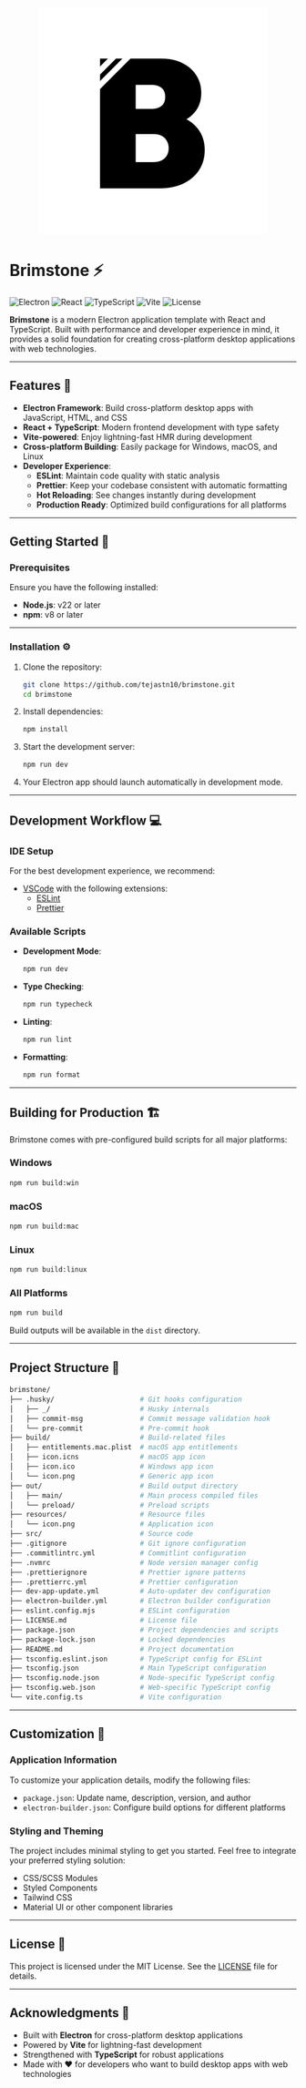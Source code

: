 <p align="center">
  <img src="logo.svg" alt="Brimstone Logo">
</p>

# Brimstone ⚡

![Electron](https://img.shields.io/badge/Electron-Latest-47848F?logo=electron&logoColor=white)
![React](https://img.shields.io/badge/React-19%2B-61DAFB?logo=react&logoColor=white)
![TypeScript](https://img.shields.io/badge/TypeScript-5%2B-007ACC?logo=typescript&logoColor=white)
![Vite](https://img.shields.io/badge/Vite-6%2B-646CFF?logo=vite&logoColor=white)
![License](https://img.shields.io/badge/License-MIT-yellow?logo=open-source-initiative&logoColor=white)

**Brimstone** is a modern Electron application template with React and TypeScript. Built with
performance and developer experience in mind, it provides a solid foundation for creating
cross-platform desktop applications with web technologies.

---

## Features 🌟

- **Electron Framework**: Build cross-platform desktop apps with JavaScript, HTML, and CSS
- **React + TypeScript**: Modern frontend development with type safety
- **Vite-powered**: Enjoy lightning-fast HMR during development
- **Cross-platform Building**: Easily package for Windows, macOS, and Linux
- **Developer Experience**:
  - **ESLint**: Maintain code quality with static analysis
  - **Prettier**: Keep your codebase consistent with automatic formatting
  - **Hot Reloading**: See changes instantly during development
  - **Production Ready**: Optimized build configurations for all platforms

---

## Getting Started 🚀

### Prerequisites

Ensure you have the following installed:

- **Node.js**: v22 or later
- **npm**: v8 or later

---

### Installation ⚙️

1. Clone the repository:

   ```bash
   git clone https://github.com/tejastn10/brimstone.git
   cd brimstone
   ```

2. Install dependencies:

   ```bash
   npm install
   ```

3. Start the development server:

   ```bash
   npm run dev
   ```

4. Your Electron app should launch automatically in development mode.

---

## Development Workflow 💻

### IDE Setup

For the best development experience, we recommend:

- [VSCode](https://code.visualstudio.com/) with the following extensions:
  - [ESLint](https://marketplace.visualstudio.com/items?itemName=dbaeumer.vscode-eslint)
  - [Prettier](https://marketplace.visualstudio.com/items?itemName=esbenp.prettier-vscode)

### Available Scripts

- **Development Mode**:

  ```bash
  npm run dev
  ```

- **Type Checking**:

  ```bash
  npm run typecheck
  ```

- **Linting**:

  ```bash
  npm run lint
  ```

- **Formatting**:

  ```bash
  npm run format
  ```

---

## Building for Production 🏗️

Brimstone comes with pre-configured build scripts for all major platforms:

### Windows

```bash
npm run build:win
```

### macOS

```bash
npm run build:mac
```

### Linux

```bash
npm run build:linux
```

### All Platforms

```bash
npm run build
```

Build outputs will be available in the `dist` directory.

---

## Project Structure 📁

```bash
brimstone/
├── .husky/                     # Git hooks configuration
│   ├── _/                      # Husky internals
│   ├── commit-msg              # Commit message validation hook
│   └── pre-commit              # Pre-commit hook
├── build/                      # Build-related files
│   ├── entitlements.mac.plist  # macOS app entitlements
│   ├── icon.icns               # macOS app icon
│   ├── icon.ico                # Windows app icon
│   └── icon.png                # Generic app icon
├── out/                        # Build output directory
│   ├── main/                   # Main process compiled files
│   └── preload/                # Preload scripts
├── resources/                  # Resource files
│   └── icon.png                # Application icon
├── src/                        # Source code
├── .gitignore                  # Git ignore configuration
├── .commitlintrc.yml           # Commitlint configuration
├── .nvmrc                      # Node version manager config
├── .prettierignore             # Prettier ignore patterns
├── .prettierrc.yml             # Prettier configuration
├── dev-app-update.yml          # Auto-updater dev configuration
├── electron-builder.yml        # Electron builder configuration
├── eslint.config.mjs           # ESLint configuration
├── LICENSE.md                  # License file
├── package.json                # Project dependencies and scripts
├── package-lock.json           # Locked dependencies
├── README.md                   # Project documentation
├── tsconfig.eslint.json        # TypeScript config for ESLint
├── tsconfig.json               # Main TypeScript configuration
├── tsconfig.node.json          # Node-specific TypeScript config
├── tsconfig.web.json           # Web-specific TypeScript config
└── vite.config.ts              # Vite configuration
```

---

## Customization 🔧

### Application Information

To customize your application details, modify the following files:

- `package.json`: Update name, description, version, and author
- `electron-builder.json`: Configure build options for different platforms

### Styling and Theming

The project includes minimal styling to get you started. Feel free to integrate your preferred
styling solution:

- CSS/SCSS Modules
- Styled Components
- Tailwind CSS
- Material UI or other component libraries

---

## License 📜

This project is licensed under the MIT License. See the [LICENSE](LICENSE.md) file for details.

---

## Acknowledgments 🙌

- Built with **Electron** for cross-platform desktop applications
- Powered by **Vite** for lightning-fast development
- Strengthened with **TypeScript** for robust applications
- Made with ❤️ for developers who want to build desktop apps with web technologies
